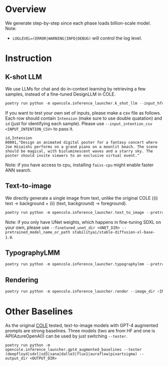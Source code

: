# Overview

We generate step-by-step since each phase loads billion-scale model.
Note:
- `LOGLEVEL=(ERROR|WARNING|INFO|DEBUG)` will control the log level.

# Instruction
## K-shot LLM

We use LLMs for chat and do in-context learning by retrieving a few samples, instead of a fine-tuned DesignLLM in COLE.

```python
poetry run python -m opencole.inference_launcher.k_shot_llm --input_hfds <INPUT_HFDS> --output_dir <OUTPUT_DIR>
```

If you want to test your own set of inputs, please make a csv file as follows.
Each row should contain `Intension` (make sure to use double quatation) and `id` (just for identifying each sample).
Please use `--input_intention_csv <INPUT_INTENTION_CSV>` to pass it.

```csv
id,Intension
00001,"Design an animated digital poster for a fantasy concert where Joe Hisaishi performs on a grand piano on a moonlit beach. The scene should be magical, with bioluminescent waves and a starry sky. The poster should invite viewers to an exclusive virtual event."
```

Note: if you have access to cpu, installing `faiss-cpu` might enable faster ANN search.

## Text-to-image

We directly generate a single image from text, unlike the original COLE ((i) text -> background + (ii) (text, background) -> foreground).

```python
poetry run python -m opencole.inference_launcher.text_to_image --pretrained_model_name_or_path <PRETRAINED_MODEL_NAME_OR_PATH> --detail_dir <DETAIL_DIR> --output_dir <OUTPUT_DIR>
```

Note: if you only have UNet weights, which happens in fine-tuning SDXL on your own, please use `--finetuned_unet_dir <UNET_DIR> --pretrained_model_name_or_path stabilityai/stable-diffusion-xl-base-1.0`.

## TypographyLMM

```python
poetry run python -m opencole.inference_launcher.typographylmm --pretrained_model_name_or_path <PRETRAINED_MODEL_NAME_OR_PATH> --image_dir <IMAGE_DIR> --detail_dir <DETAIL_DIR> --output_dir <OUTPUT_DIR>
```

## Rendering

```python
poetry run python -m opencole.inference_launcher.render --image_dir <IMAGE_DIR> --typography_dir <TYPOGRAPHY_DIR> --output_dir <OUTPUT_DIR>
```

# Other Baselines

As the original [COLE](https://arxiv.org/abs/2311.16974) tested, text-to-image models with GPT-4 augmented prompts are strong baselines.
Three models (two are from HF and one is API(AzureOpenAI)) can be used by just switching `--tester`.

```
poetry run python -m opencole.inference_launcher.gpt4_augmented_baselines --tester (deepfloyd|sdxl|sd3|sana|dalle3|flux1|auraflow|pixartsigma) --output_dir <OUTPUT_DIR>
```
